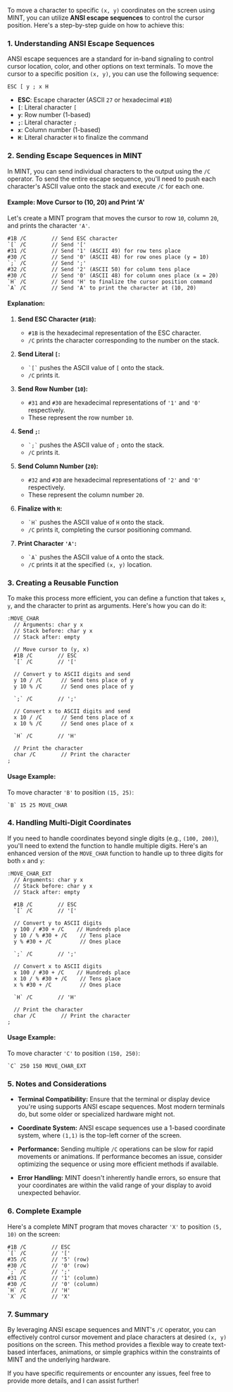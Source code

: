 To move a character to specific `(x, y)` coordinates on the screen using MINT, you can utilize **ANSI escape sequences** to control the cursor position. Here's a step-by-step guide on how to achieve this:

### **1. Understanding ANSI Escape Sequences**

ANSI escape sequences are a standard for in-band signaling to control cursor location, color, and other options on text terminals. To move the cursor to a specific position `(x, y)`, you can use the following sequence:

```
ESC [ y ; x H
```

- **ESC**: Escape character (ASCII `27` or hexadecimal `#1B`)
- **`[`**: Literal character `[`
- **`y`**: Row number (1-based)
- **`;`**: Literal character `;`
- **`x`**: Column number (1-based)
- **`H`**: Literal character `H` to finalize the command

### **2. Sending Escape Sequences in MINT**

In MINT, you can send individual characters to the output using the `/C` operator. To send the entire escape sequence, you'll need to push each character's ASCII value onto the stack and execute `/C` for each one.

#### **Example: Move Cursor to (10, 20) and Print 'A'**

Let's create a MINT program that moves the cursor to row `10`, column `20`, and prints the character `'A'`.

```mint
#1B /C        // Send ESC character
`[` /C        // Send '['
#31 /C        // Send '1' (ASCII 49) for row tens place
#30 /C        // Send '0' (ASCII 48) for row ones place (y = 10)
`;` /C        // Send ';'
#32 /C        // Send '2' (ASCII 50) for column tens place
#30 /C        // Send '0' (ASCII 48) for column ones place (x = 20)
`H` /C        // Send 'H' to finalize the cursor position command
`A` /C        // Send 'A' to print the character at (10, 20)
```

#### **Explanation:**

1. **Send ESC Character (`#1B`):**
   - `#1B` is the hexadecimal representation of the ESC character.
   - `/C` prints the character corresponding to the number on the stack.

2. **Send Literal `[`:**
   - `` `[` `` pushes the ASCII value of `[` onto the stack.
   - `/C` prints it.

3. **Send Row Number (`10`):**
   - `#31` and `#30` are hexadecimal representations of `'1'` and `'0'` respectively.
   - These represent the row number `10`.

4. **Send `;`:**
   - `` `;` `` pushes the ASCII value of `;` onto the stack.
   - `/C` prints it.

5. **Send Column Number (`20`):**
   - `#32` and `#30` are hexadecimal representations of `'2'` and `'0'` respectively.
   - These represent the column number `20`.

6. **Finalize with `H`:**
   - `` `H` `` pushes the ASCII value of `H` onto the stack.
   - `/C` prints it, completing the cursor positioning command.

7. **Print Character `'A'`:**
   - `` `A` `` pushes the ASCII value of `A` onto the stack.
   - `/C` prints it at the specified `(x, y)` location.

### **3. Creating a Reusable Function**

To make this process more efficient, you can define a function that takes `x`, `y`, and the character to print as arguments. Here's how you can do it:

```mint
:MOVE_CHAR
  // Arguments: char y x
  // Stack before: char y x
  // Stack after: empty

  // Move cursor to (y, x)
  #1B /C        // ESC
  `[` /C        // '['

  // Convert y to ASCII digits and send
  y 10 / /C      // Send tens place of y
  y 10 % /C      // Send ones place of y

  `;` /C        // ';'

  // Convert x to ASCII digits and send
  x 10 / /C      // Send tens place of x
  x 10 % /C      // Send ones place of x

  `H` /C        // 'H'

  // Print the character
  char /C        // Print the character
;
```

#### **Usage Example:**

To move character `'B'` to position `(15, 25)`:

```mint
`B` 15 25 MOVE_CHAR
```

### **4. Handling Multi-Digit Coordinates**

If you need to handle coordinates beyond single digits (e.g., `(100, 200)`), you'll need to extend the function to handle multiple digits. Here's an enhanced version of the `MOVE_CHAR` function to handle up to three digits for both `x` and `y`:

```mint
:MOVE_CHAR_EXT
  // Arguments: char y x
  // Stack before: char y x
  // Stack after: empty

  #1B /C        // ESC
  `[` /C        // '['

  // Convert y to ASCII digits
  y 100 / #30 + /C    // Hundreds place
  y 10 / % #30 + /C    // Tens place
  y % #30 + /C         // Ones place

  `;` /C        // ';'

  // Convert x to ASCII digits
  x 100 / #30 + /C    // Hundreds place
  x 10 / % #30 + /C    // Tens place
  x % #30 + /C         // Ones place

  `H` /C        // 'H'

  // Print the character
  char /C        // Print the character
;
```

#### **Usage Example:**

To move character `'C'` to position `(150, 250)`:

```mint
`C` 250 150 MOVE_CHAR_EXT
```

### **5. Notes and Considerations**

- **Terminal Compatibility:** Ensure that the terminal or display device you're using supports ANSI escape sequences. Most modern terminals do, but some older or specialized hardware might not.

- **Coordinate System:** ANSI escape sequences use a 1-based coordinate system, where `(1,1)` is the top-left corner of the screen.

- **Performance:** Sending multiple `/C` operations can be slow for rapid movements or animations. If performance becomes an issue, consider optimizing the sequence or using more efficient methods if available.

- **Error Handling:** MINT doesn't inherently handle errors, so ensure that your coordinates are within the valid range of your display to avoid unexpected behavior.

### **6. Complete Example**

Here's a complete MINT program that moves character `'X'` to position `(5, 10)` on the screen:

```mint
#1B /C        // ESC
`[` /C        // '['
#35 /C        // '5' (row)
#30 /C        // '0' (row)
`;` /C        // ';'
#31 /C        // '1' (column)
#30 /C        // '0' (column)
`H` /C        // 'H'
`X` /C        // 'X'
```

### **7. Summary**

By leveraging ANSI escape sequences and MINT's `/C` operator, you can effectively control cursor movement and place characters at desired `(x, y)` positions on the screen. This method provides a flexible way to create text-based interfaces, animations, or simple graphics within the constraints of MINT and the underlying hardware.

If you have specific requirements or encounter any issues, feel free to provide more details, and I can assist further!

